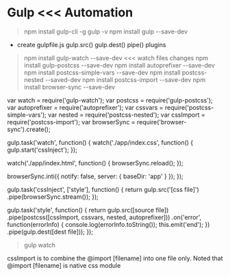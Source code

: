 Gulp <<< Automation
====
> npm install gulp-cli -g
> gulp -v
> npm install gulp --save-dev
- create gulpfile.js
gulp.src()
gulp.dest()
pipe()
plugins
> npm install gulp-watch --save-dev <<< watch files changes
> npm install gulp-postcss --save-dev
> npm install autoprefixer --save-dev
> npm install postcss-simple-vars --save-dev
> npm install postcss-nested --saved-dev
> npm install postcss-import --save-dev
> npm install browser-sync --save-dev

var watch = require('gulp-watch');
var postcss = require('gulp-postcss');
var autoprefixer = require('autoprefixer');
var cssvars = require('postcss-simple-vars');
var nested = require('postcss-nested');
var cssImport = require('postcss-import');
var browserSync = require('browser-sync').create();

gulp.task('watch', function() {
  watch('./app/index.css', function() {
    gulp.start('cssInject');
  });

  watch('./app/index.html', function() {
    browserSync.reload();
  });

  browserSync.inti({
    notify: false,
    server: {
      baseDir: 'app'
    }
  });
});

gulp.task('cssInject', ['style'], function() {
  return gulp.src('[css file]')
  .pipe(browserSync.stream());
});

gulp.task('style', function() {
  return gulp.src([source file])
	.pipe(postcss([cssImport, cssvars, nested, autoprefixer]))
        .on('error', function(errorInfo) {
	  console.log(errorInfo.toString());
	  this.emit('end');
	})
	.pipe(gulp.dest([dest file]));
});

> gulp watch

cssImport is to combine the @import [filename] into one file only. Noted that @import [filename] is native css module